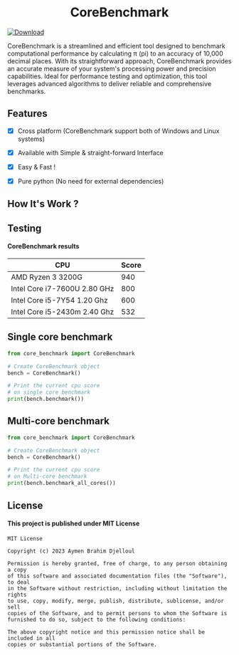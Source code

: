 <!-- GitHub README.md -->

<h1 align="center">CoreBenchmark</h1>

<div>
  <a href="https://github.com/aymenbrahimdjelloul/CoreBenchmark/releases/download/v1.2/CoreBenchmark-1.2.exe">
    <img src="https://img.shields.io/badge/Download-CoreBenchmark-brightgreen" alt="Download">
  </a>
</div>

<p>  CoreBenchmark is a streamlined and efficient tool designed to benchmark computational performance by calculating π (pi) to an accuracy of 10,000 decimal places. With its straightforward approach, CoreBenchmark provides an accurate measure of your system's processing power and precision capabilities. Ideal for performance testing and optimization, this tool leverages advanced algorithms to deliver reliable and comprehensive benchmarks.

</p>

<h2>Features</h2>

- [x] Cross platform (CoreBenchmark support both of Windows and Linux systems)

- [x] Available with Simple & straight-forward Interface

- [x] Easy & Fast !

- [x] Pure python (No need for external dependencies)

<h2>How It's Work ?</h2>
<p1>
</p1>

<h2>Testing</h2>
<h4>CoreBenchmark results </h4>

| CPU  | Score|
|------|--------|
| AMD Ryzen 3 3200G | 940 |
| Intel Core i7-7600U 2.80 GHz | 800 |
| Intel Core i5-7Y54 1.20 Ghz | 600 |
| Intel Core i5-2430m 2.40 Ghz | 532 |

Single core benchmark
-----
~~~python
from core_benchmark import CoreBenchmark

# Create CoreBenchmark object
bench = CoreBenchmark()

# Print the current cpu score
# on single core benchmark
print(bench.benchmark())


~~~

Multi-core benchmark
-----
~~~python
from core_benchmark import CoreBenchmark

# Create CoreBenchmark object
bench = CoreBenchmark()

# Print the current cpu score
# on Multi-core benchmark
print(bench.benchmark_all_cores())

~~~

<h2>License</h2>
<h4>This project is published under MIT License </h4>

~~~
MIT License

Copyright (c) 2023 Aymen Brahim Djelloul

Permission is hereby granted, free of charge, to any person obtaining a copy
of this software and associated documentation files (the "Software"), to deal
in the Software without restriction, including without limitation the rights
to use, copy, modify, merge, publish, distribute, sublicense, and/or sell
copies of the Software, and to permit persons to whom the Software is
furnished to do so, subject to the following conditions:

The above copyright notice and this permission notice shall be included in all
copies or substantial portions of the Software.

~~~
